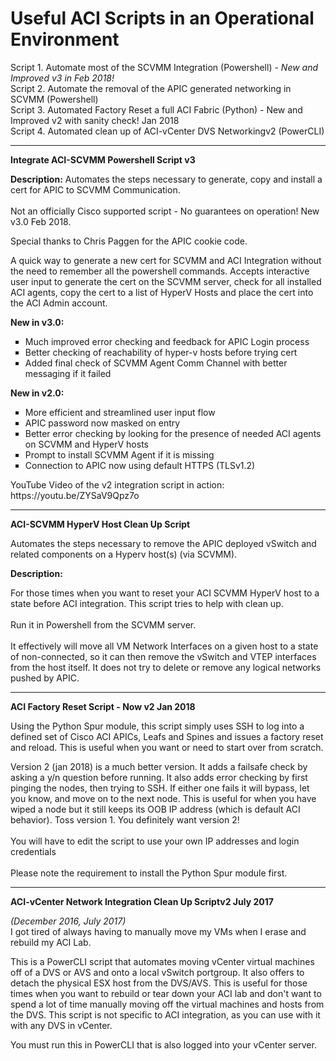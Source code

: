 # Useful ACI Scripts in an Operational Environment
Script 1.  Automate most of the SCVMM Integration (Powershell) - _New and Improved v3 in Feb 2018!_
<BR>
Script 2.  Automate the removal of the APIC generated networking in SCVMM (Powershell)
<BR>
Script 3.  Automated Factory Reset a full ACI Fabric (Python) - New and Improved v2 with sanity check! Jan 2018
<BR>
Script 4.  Automated clean up of ACI-vCenter DVS Networkingv2 (PowerCLI)
<HR>
<B>Integrate ACI-SCVMM Powershell Script v3</B>


<B>Description:</B>
Automates the steps necessary to generate, copy and install a cert for APIC to SCVMM Communication.
<BR><BR>
Not an officially Cisco supported script - No guarantees on operation! New v3.0 Feb 2018.
<P>
Special thanks to Chris Paggen for the APIC cookie code.
<P>
A quick way to generate a new cert for SCVMM and ACI Integration without the need to remember all the powershell commands.
Accepts interactive user input to generate the cert on the SCVMM server, check for all installed ACI agents, copy the cert to a list of HyperV Hosts and place the cert into the ACI Admin account.

<B>New in v3.0:</B>
<ul type="square">
    <li>Much improved error checking and feedback for APIC Login process</li>
    <li>Better checking of reachability of hyper-v hosts before trying cert</li>
    <li>Added final check of SCVMM Agent Comm Channel with better messaging if it failed</li>
</ul>
<P>

<B>New in v2.0:</B>
<ul type="square">
    <li>More efficient and streamlined user input flow</li>
    <li>APIC password now masked on entry</li>
    <li>Better error checking by looking for the presence of needed ACI agents on SCVMM and HyperV hosts</li>
    <li>Prompt to install SCVMM Agent if it is missing</li>
    <li>Connection to APIC now using default HTTPS (TLSv1.2)</li>
</ul>
<P>
YouTube Video of the v2 integration script in action:  https://youtu.be/ZYSaV9Qpz7o


<HR>
<B>ACI-SCVMM HyperV Host Clean Up Script</B>

Automates the steps necessary to remove the APIC deployed vSwitch and related components on a Hyperv host(s) (via SCVMM).
<BR>

<B>Description:</B>

For those times when you want to reset your ACI SCVMM HyperV host to a state before ACI integration.  This script tries to help with clean up.  
<BR>
Run it in Powershell from the SCVMM server.  
<BR>
It effectively will move all VM Network Interfaces on a given host to a state of non-connected, so it can then remove the vSwitch and VTEP interfaces from the host itself.  It does not try to delete or remove any logical networks pushed by APIC.

<HR>
<B>ACI Factory Reset Script - Now v2 Jan 2018</B>

Using the Python Spur module, this script simply uses SSH to log into a defined set of Cisco ACI APICs, Leafs and Spines and issues a factory reset and reload.  This is useful when you want or need to start over from scratch.  

Version 2 (jan 2018) is a much better version.  It adds a failsafe check by asking a y/n question before running.  It also adds error checking by first pinging the nodes, then trying to SSH.  If either one fails it will bypass, let you know, and move on to the next node.  This is useful for when you have wiped a node but it still keeps its OOB IP address (which is default ACI behavior).  Toss version 1.  You definitely want version 2!
<BR><BR>
You will have to edit the script to use your own IP addresses and login credentials
<BR><BR>
Please note the requirement to install the Python Spur module first.

<HR>
<B>ACI-vCenter Network Integration Clean Up Scriptv2 July 2017</B>

<I>(December 2016, July 2017)</I>
<BR>
I got tired of always having to manually move my VMs when I erase and rebuild my ACI Lab.

This is a PowerCLI script that automates moving vCenter virtual machines off of a DVS or AVS and onto a local vSwitch portgroup.  It also offers to detach the physical ESX host from the DVS/AVS.  This is useful for those times when you want to rebuild or tear down your ACI lab and don't want to spend a lot of time manually moving off the virtual machines and hosts from the DVS.  This script is not specific to ACI integration, as you can use with it with any DVS in vCenter.  
<P>
You must run this in PowerCLI that is also logged into your vCenter server.  
